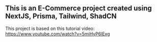 ## This is an E-Commerce project created using NextJS, Prisma, Tailwind, ShadCN

This project is based on this tutorial video: https://www.youtube.com/watch?v=5miHyP6lExg
